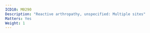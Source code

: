 ```yaml
---
ICD10: M0290
Description: "Reactive arthropathy, unspecified: Multiple sites"
Matters: Yes
Weight: 1
---
```


